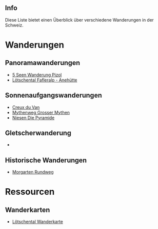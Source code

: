 ## Info
Diese Liste bietet einen Überblick über verschiedene Wanderungen in der Schweiz.


# Wanderungen

## Panoramawanderungen
- [5 Seen Wanderung Pizol](Wanderungen/5-Seen-Wanderung_Pizol/5-Seen-Wanderung_Pizol.md)
- [Lötschental Fafleralp - Anehütte](Wanderungen/Fafleralp-Anehuette/Loetschental_Fafleralp-Anenhuette.md)

## Sonnenaufgangswanderungen
- [Creux du Van](Wanderungen/Creux_du_Van/Creux_du_Van.md)
- [Mythenweg Grosser Mythen](Wanderungen/Mythenweg/Mythenweg-Grosser_Mythen.md)
- [Niesen Die Pyramide](Wanderungen/Niesen%20-%20Die%20Pyramide/Niesen-Die_Pyramide.md)

## Gletscherwanderung
- 

## Historische Wanderungen
- [Morgarten Rundweg](Wanderungen/Morgarten/Morgarten_Rundweg.md)


# Ressourcen

## Wanderkarten
-  [Lötschental Wanderkarte](https://regio.outdooractive.com/oar-loetschental/de/touren/#caml=8hk,1azdxn,7oefag,0,0&cat=Wanderung&filter=r-fullyTranslatedLangus-,r-openState-,sb-sortedBy-0&zc=12,7.8384,46.41119)
